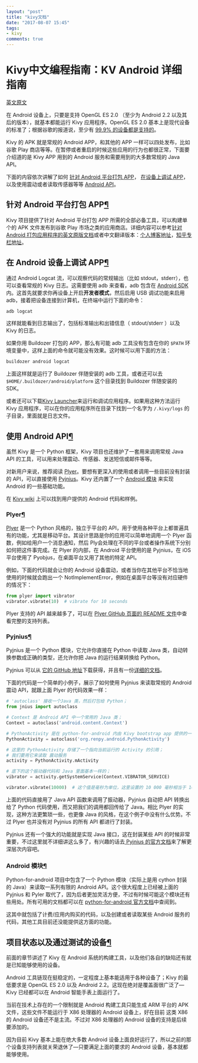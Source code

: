 ```yaml
---
layout: "post"
title: "kivy文档"
date: "2017-08-07 15:45"
tags:
- kivy
comments: true
---
```



# Kivy中文编程指南：KV Android 详细指南


[英文原文](https://kivy.org/docs/guide/android.html)

在 Android 设备上，只要是支持 OpenGL ES 2.0 （至少为 Android 2.2 以及其后的版本），就基本都能运行 Kivy 应用程序。OpenGL ES 2.0 基本上是现代设备的标准了；根据谷歌的报道说，至少有 [99.9% 的设备都是支持的](https://developer.android.com/about/dashboards/index.html)。

Kivy 的 APK 就是常规的 Android APP，和其他的 APP 一样可以四处发布，比如谷歌 Play 商店等等。在暂停或者重启的时候这些应用的行为也都很正常，下面要介绍道的是 Kivy APP 用到的 Android 服务和需要用到的大多数常规的 Java API。

下面的内容依次讲解了如何 [针对 Android 平台打包 APP](https://kivy.org/docs/guide/android.html#package-for-android)， [在设备上调试 APP](https://kivy.org/docs/guide/android.html#debug-android)，以及使用震动或者读取传感器等等  [Android API](https://kivy.org/docs/guide/android.html#using-android-apis)。




## 针对 Android 平台打包 APP[¶](https://kivy.org/docs/guide/android.html#package-for-android "Permalink to this headline")

Kivy 项目提供了针对 Android 平台打包 APP 所需的全部必备工具，可以构建单个的 APK 文件发布到谷歌 Play 市场之类的应用商店。详细内容可以参考[针对 Android 打包应用程序的英文原版文档](https://kivy.org/docs/guide/packaging-android.html#packaging-android)或者中文翻译版本：[个人博客地址](http://blog.cycleuser.org/kivy-pack-android.html)，[知乎专栏地址](https://zhuanlan.zhihu.com/p/25571974)。


## 在 Android 设备上调试 APP[¶](https://kivy.org/docs/guide/android.html#debugging-your-application-on-the-android-platform "Permalink to this headline")

通过 Android Logcat 流，可以观察代码的常规输出（比如 stdout，stderr），也可以查看常规的 Kivy 日志。这需要使用 adb 来查看，adb 包含在 [Android SDK](http://developer.android.com/sdk/index.html) 内。这首先就要求你再设备上开启**开发者模式**，然后启用 USB 调试功能来启用 adb，接着把设备连接到计算机，在终端中运行下面的命令：


```Bash
adb logcat
```

这样就能看到日志输出了，包括标准输出和出错信息（ stdout/stderr ）以及 Kivy 的日志。

如果你用 Buildozer 打包的 APP，那么有可能 adb 工具没有包含在你的 `$PATH`  环境变量中，这样上面的命令就可能没有效果。这时候可以用下面的方法：


```Bash
buildozer android logcat
```

上面这样就是运行了 Buildozer 伴随安装的 adb 工具，或者还可以去`$HOME/.buildozer/android/platform` 这个目录找到 Buildozer 伴随安装的 SDK。

或者还可以下载[Kivy Launcher](https://play.google.com/store/apps/details?id=org.kivy.pygame&hl=en)来运行和调试应用程序。如果用这种方法运行 Kivy 应用程序，可以在你的应用程序所在目录下找到一个名字为 `/.kivy/logs` 的子目录，里面就是日志文件。



## 使用 Android API[¶](https://kivy.org/docs/guide/android.html#using-android-apis "Permalink to this headline")

虽然 Kivy 是一个 Python 框架，Kivy 项目也还维护了一套用来调用常规 Java API 的工具，可以用来处理震动、传感器、发送短信或邮件等等。

对新用户来说，推荐阅读 [Plyer](https://kivy.org/docs/guide/android.html#plyer)。要想有更深入的使用或者调用一些目前没有封装的 API，可以直接使用 [Pyjnius](https://kivy.org/docs/guide/android.html#pyjnius)。Kivy 还内置了一个  [Android 模块](https://kivy.org/docs/guide/android.html#android-module) 来实现 Android 的一些基础功能。

在 [Kivy wiki](https://github.com/kivy/kivy/wiki#mobiles) 上可以找到用户提供的 Android 代码和样例。

### Plyer[¶](https://kivy.org/docs/guide/android.html#plyer "Permalink to this headline")

[Plyer](https://github.com/kivy/plyer) 是一个 Python 风格的，独立于平台的 API，用于使用各种平台上都普遍具有的功能，尤其是移动平台。其设计思路是你的应用可以简单地调用一个 Plyer 函数，例如给用户一个消息通知，然后 Ply会处理在不同的平台或者操作系统下分别如何把这件事完成。在 Plyer 的内部，在 Android 平台使用的是 Pyjnius，在 iOS 平台使用了 Pyobjus，在桌面平台又用了其他的特定 API。

例如，下面的代码就会让你的 Android 设备震动，或者当你在其他平台不恰当地使用的时候就会跑出一个 NotImplementError，例如在桌面平台等没有对应硬件的情况下：

```Python
from plyer import vibrator
vibrator.vibrate(10)  # vibrate for 10 seconds
```

Plyer 支持的 API 越来越多了，可以在 [ Plyer GitHub 页面的 README 文件](https://github.com/kivy/plyer)中查看完整的支持列表。

### Pyjnius[¶](https://kivy.org/docs/guide/android.html#pyjnius "Permalink to this headline")

Pyjnius 是一个 Python 模块，它允许你直接在 Python 中读取 Java 类，自动转换参数成正确的类型，还允许你把 Java 的运行结果转换给 Python。

Pyjnius 可以从 [它的 GitHub 地址](https://github.com/kivy/pyjnius)下载获得，并且有一份[详细的文档](http://pyjnius.readthedocs.org/en/latest/)。

下面的代码是一个简单的小例子，展示了如何使用 Pyjnius 来读取常规的 Android 震动 API，就跟上面 Plyer 的代码效果一样：

```Python
# 'autoclass' 接收一个Java 类，然后打包给 Python；
from jnius import autoclass

# Context 是 Android API 中一个常用的 Java 类；
Context = autoclass('android.content.Context')

# PythonActivity 是在 python-for-android 内由 Kivy bootstrap app 提供的一个类；
PythonActivity = autoclass('org.renpy.android.PythonActivity')

# 这里的 PythonActivity 存储了一个指向当前运行的 Activity 的引用；
# 我们要用它来读取 震动服务
activity = PythonActivity.mActivity

# 底下的这个振动器代码和 Java 里面基本一样的；
vibrator = activity.getSystemService(Context.VIBRATOR_SERVICE)

vibrator.vibrate(10000)  # 这个值是毫秒为单位，这里设置的 10 000 毫秒相当于 10 秒。
```

上面的代码直接用了 Java API 函数来调用了振动器，Pyjnius 自动把 API 转换出给了 Python 代码使用，而又把我们的调用都回传给了 Java。相比 Plyer 的实现，这种方法更繁琐一些，也更像 Java 的风格，在这个例子中没有什么优势。不过 Plyer 也并没有对 Pyjnius 的所有 API 都进行了封装。

Pyjnius 还有一个强大的功能就是实现 Java 接口，这在封装某些 API 的时候非常重要，不过这里就不详细讲这么多了，有兴趣的话去[ Pyjnius 的官方文档](http://pyjnius.readthedocs.org/en/latest/)来了解更深层次内容吧。


### Android 模块[¶](https://kivy.org/docs/guide/android.html#android-module "Permalink to this headline")

Python-for-android 项目中包含了一个 Python 模块（实际上是用 cython 封装的 Java）来读取一系列有限的 Android API。这个很大程度上已经被上面的 Pyjnius 和 Pyler 取代了，因为后者更加灵活方便，不过有时候可能这个模块还有些用处。所有可用的文档都可以在 [python-for-android 官方文档](http://python-for-android.readthedocs.org/en/latest/)中查阅到。

这其中就包括了计费/应用内购买的代码，以及创建或者读取某些 Android 服务的代码，其他工具目前还没能提供这方面的功能。


## 项目状态以及通过测试的设备[¶](https://kivy.org/docs/guide/android.html#status-of-the-project-and-tested-devices "Permalink to this headline")

前面的章节讲述了 Kivy 在 Android 系统的构建工具，以及他们各自的缺陷还有就是已知能够使用的设备。

Android 工具链现在挺稳定的，一定程度上基本能适用于各种设备了；Kivy 的最低要求是 OpenGL ES 2.0 以及 Android 2.2。这现在绝对是覆盖面很广泛了— Kivy 已经都可以在 Android 智能手表上面运行了。

当前在技术上存在的一个限制就是 Android 构建工具只能生成 ARM 平台的 APK 文件，这些文件不能运行于 X86 处理器的 Android 设备上，好在目前 这类 X86 的 Android 设备还不是主流。不过对 X86 处理器的 Android 设备的支持是后续要添加的。

因为目前 Kivy 基本上能在绝大多数 Android 设备上面良好运行了，所以之前的那个设备支持列表就关荣退休了—只要满足上面的要求的 Android 设备，基本就都能够使用。

